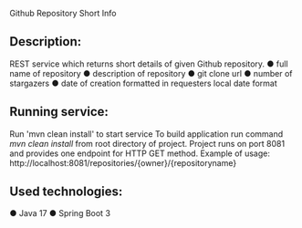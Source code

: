 Github Repository Short Info

## Description:
REST service which returns short details of given Github repository.
● full name of repository
● description of repository
● git clone url
● number of stargazers
● date of creation formatted in requesters local date format

## Running service:
Run 'mvn clean install' to start service
To build application run command *mvn clean install* from root directory of project.
Project runs on port 8081 and provides one endpoint for HTTP GET method.
Example of usage: 
http://localhost:8081/repositories/{owner}/{repositoryname}

## Used technologies:
● Java 17
● Spring Boot 3
